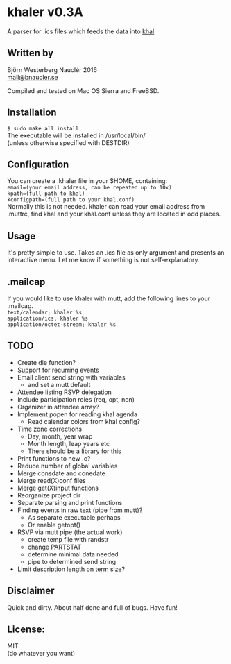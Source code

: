 # khaler v0.3A
A parser for .ics files which feeds the data into [khal](https://lostpackets.de/khal/).  

## Written by  
Björn Westerberg Nauclér 2016  
mail@bnaucler.se

Compiled and tested on Mac OS Sierra and FreeBSD.

## Installation
`$ sudo make all install`  
The executable will be installed in /usr/local/bin/  
(unless otherwise specified with DESTDIR)

## Configuration
You can create a .khaler file in your $HOME, containing:  
`email=(your email address, can be repeated up to 10x)`  
`kpath=(full path to khal)`  
`kconfigpath=(full path to your khal.conf)`  
Normally this is not needed. khaler can read your email address from .muttrc, find khal and your khal.conf unless they are located in odd places.

## Usage
It's pretty simple to use. Takes an .ics file as only argument and presents an interactive menu. Let me know if something is not self-explanatory.

## .mailcap
If you would like to use khaler with mutt, add the following lines to your .mailcap.  
`text/calendar; khaler %s`  
`application/ics; khaler %s`  
`application/octet-stream; khaler %s`

## TODO
* Create die function?
* Support for recurring events
* Email client send string with variables
	- and set a mutt default
* Attendee listing RSVP delegation
* Include participation roles (req, opt, non)
* Organizer in attendee array?
* Implement popen for reading khal agenda
	- Read calendar colors from khal config?
* Time zone corrections
	- Day, month, year wrap
	- Month length, leap years etc
	- There should be a library for this
* Print functions to new .c?
* Reduce number of global variables
* Merge consdate and conedate
* Merge read(X)conf files
* Merge get(X)input functions
* Reorganize project dir
* Separate parsing and print functions
* Finding events in raw text (pipe from mutt)?
	- As separate executable perhaps
	- Or enable getopt()
* RSVP via mutt pipe (the actual work)
	- create temp file with randstr
	- change PARTSTAT
	- determine minimal data needed
	- pipe to determined send string
* Limit description length on term size?

## Disclaimer
Quick and dirty. About half done and full of bugs. Have fun!

## License:
MIT  
(do whatever you want)
